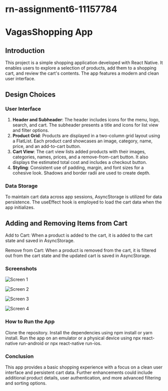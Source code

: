 # rn-assignment6-11157784
# VagasShopping App

## Introduction
This project is a simple shopping application developed with React Native. It enables users to explore a selection of products, add them to a shopping cart, and review the cart's contents. The app features a modern and clean user interface.

## Design Choices
### User Interface
1. **Header and Subheader**: The header includes icons for the menu, logo, search, and cart. The subheader presents a title and icons for list view and filter options.
2. **Product Grid**: Products are displayed in a two-column grid layout using a FlatList. Each product card showcases an image, category, name, price, and an add-to-cart button.
3. **Cart View**: The cart view lists added products with their images, categories, names, prices, and a remove-from-cart button. It also displays the estimated total cost and includes a checkout button.
4. **Styling**: Consistent use of padding, margin, and font sizes for a cohesive look. Shadows and border radii are used to create depth.

### Data Storage
To maintain cart data across app sessions, AsyncStorage is utilized for data persistence. The useEffect hook is employed to load the cart data when the app initializes.


## Adding and Removing Items from Cart
Add to Cart: When a product is added to the cart, it is added to the cart state and saved in AsyncStorage.

Remove from Cart: When a product is removed from the cart, it is filtered out from the cart state and the updated cart is saved in AsyncStorage.


### Screenshots
![Screen 1](image1.png)

![Screen 2](image2.png)

![Screen 3](image3.png)

![Screen 4](image4.png)


### How to Run the App
Clone the repository.
Install the dependencies using npm install or yarn install.
Run the app on an emulator or a physical device using npx react-native run-android or npx react-native run-ios.
### Conclusion
This app provides a basic shopping experience with a focus on a clean user interface and persistent cart data. Further enhancements could include additional product details, user authentication, and more advanced filtering and sorting options.
